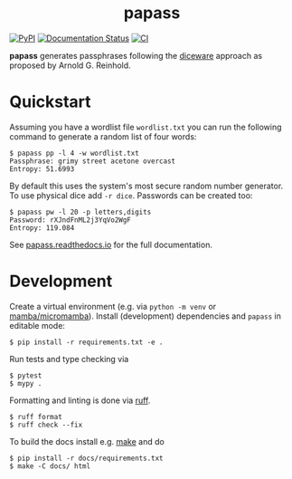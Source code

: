 <h1 align="center">
  papass
</h1>

[![PyPI](https://img.shields.io/pypi/v/papass.svg)](https://pypi.org/project/papass/)
[![Documentation Status](https://readthedocs.org/projects/papass/badge/?version=latest)](https://papass.readthedocs.io/en/latest)
[![CI](https://github.com/rainij/papass/actions/workflows/ci.yml/badge.svg)](https://github.com/rainij/papass/actions/workflows/ci.yml)

**papass** generates passphrases following the
[diceware](https://theworld.com/~reinhold/diceware.html) approach as proposed by Arnold
G. Reinhold.

# Quickstart

Assuming you have a wordlist file `wordlist.txt` you can run the following command to
generate a random list of four words:

```{code} console
$ papass pp -l 4 -w wordlist.txt
Passphrase: grimy street acetone overcast
Entropy: 51.6993
```

By default this uses the system's most secure random number generator. To use physical
dice add `-r dice`. Passwords can be created too:

```{code} console
$ papass pw -l 20 -p letters,digits
Password: rXJndFnML2j3YqVo2WgF
Entropy: 119.084
```

See [papass.readthedocs.io](https://papass.readthedocs.io) for the full documentation.

# Development
Create a virtual environment (e.g. via `python -m venv` or
[mamba/micromamba](https://mamba.readthedocs.io)). Install (development) dependencies and
`papass` in editable mode:

```{code} console
$ pip install -r requirements.txt -e .
```

Run tests and type checking via

```{code} console
$ pytest
$ mypy .
```

Formatting and linting is done via [ruff](https://github.com/astral-sh/ruff).

```{code} console
$ ruff format
$ ruff check --fix
```

To build the docs install e.g. [make](https://www.gnu.org/software/make/) and do

```{code} console
$ pip install -r docs/requirements.txt
$ make -C docs/ html
```
